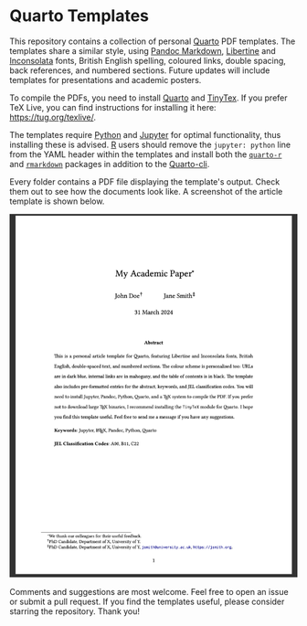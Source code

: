 # Quarto Templates

This repository contains a collection of personal [Quarto](https://quarto.org) PDF templates. The templates share a similar style, using [Pandoc Markdown](https://pandoc.org/getting-started.html), [Libertine](https://libertine-fonts.org/) and [Inconsolata](https://fonts.google.com/specimen/Inconsolata) fonts, British English spelling, coloured links, double spacing, back references, and numbered sections. Future updates will include templates for presentations and academic posters.

To compile the PDFs, you need to install [Quarto](https://quarto.org/docs/get-started/) and [TinyTex](https://quarto.org/docs/output-formats/pdf-engine.html). If you prefer TeX Live, you can find instructions for installing it here: <https://tug.org/texlive/>.

The templates require [Python](https://www.python.org/downloads/) and [Jupyter](https://jupyter.org/install) for optimal functionality, thus installing these is advised. [R](https://www.r-project.org/) users should remove the `jupyter: python` line from the YAML header within the templates and install both the [`quarto-r`](https://quarto-dev.github.io/quarto-r/) and [`rmarkdown`](https://rmarkdown.rstudio.com/lesson-1.html) packages in addition to the [Quarto-cli](https://quarto.org/docs/get-started/).

Every folder contains a PDF file displaying the template's output. Check them out to see how the documents look like. A screenshot of the article template is shown below.

![](article-screenshot.png)

Comments and suggestions are most welcome. Feel free to open an issue or submit a pull request. If you find the templates useful, please consider starring the repository. Thank you!